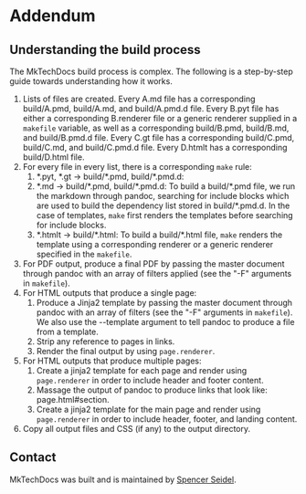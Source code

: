 # Addendum


## Understanding the build process

The MkTechDocs build process is complex. The following is a step-by-step guide towards understanding how it works.

1. Lists of files are created. Every A.md file has a corresponding build/A.pmd, build/A.md, and build/A.pmd.d file. Every B.pyt file has either a corresponding B.renderer file or a generic renderer supplied in a `makefile` variable, as well as a corresponding build/B.pmd, build/B.md, and build/B.pmd.d file. Every C.gt file has a corresponding build/C.pmd, build/C.md, and build/C.pmd.d file. Every D.htmlt has a corresponding build/D.html file.
1. For every file in every list, there is a corresponding `make` rule:
	1. \*.pyt, \*.gt -> build/\*.pmd, build/\*.pmd.d:
	1. \*.md -> build/\*.pmd, build/\*.pmd.d: To build a build/\*.pmd file, we run the markdown through pandoc, searching for include blocks which are used to build the dependency list stored in build/\*.pmd.d. In the case of templates, `make` first renders the templates before searching for include blocks.
	1. \*.htmlt -> build/\*.html: To build a build/\*.html file, `make` renders the template using a corresponding renderer or a generic renderer specified in the `makefile`.
1. For PDF output, produce a final PDF by passing the master document through pandoc with an array of filters applied (see the "-F" arguments in `makefile`). 
1. For HTML outputs that produce a single page:
	1. Produce a Jinja2 template by passing the master document through pandoc with an array of filters (see the "-F" arguments in `makefile`). We also use the --template argument to tell pandoc to produce a file from a template.
	1. Strip any reference to pages in links.
	1. Render the final output by using `page.renderer`.
1. For HTML outputs that produce multiple pages:
	1. Create a jinja2 template for each page and render using `page.renderer` in order to include header and footer content.
	1. Massage the output of pandoc to produce links that look like: page.html#section.
	1. Create a jinja2 template for the main page and render using `page.renderer` in order to include header, footer, and landing content.
1. Copy all output files and CSS (if any) to the output directory.

## Contact

MkTechDocs was built and is maintained by [Spencer Seidel](http://www.spencerseidel.com).
